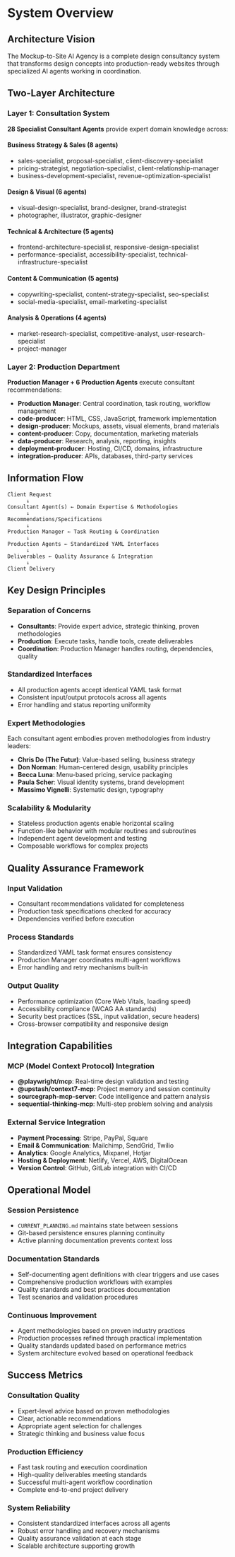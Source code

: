 # System Overview

## Architecture Vision
The Mockup-to-Site AI Agency is a complete design consultancy system that transforms design concepts into production-ready websites through specialized AI agents working in coordination.

## Two-Layer Architecture

### Layer 1: Consultation System
**28 Specialist Consultant Agents** provide expert domain knowledge across:

#### Business Strategy & Sales (8 agents)
- sales-specialist, proposal-specialist, client-discovery-specialist
- pricing-strategist, negotiation-specialist, client-relationship-manager
- business-development-specialist, revenue-optimization-specialist

#### Design & Visual (6 agents)  
- visual-design-specialist, brand-designer, brand-strategist
- photographer, illustrator, graphic-designer

#### Technical & Architecture (5 agents)
- frontend-architecture-specialist, responsive-design-specialist
- performance-specialist, accessibility-specialist, technical-infrastructure-specialist

#### Content & Communication (5 agents)
- copywriting-specialist, content-strategy-specialist, seo-specialist
- social-media-specialist, email-marketing-specialist

#### Analysis & Operations (4 agents)
- market-research-specialist, competitive-analyst, user-research-specialist
- project-manager

### Layer 2: Production Department
**Production Manager + 6 Production Agents** execute consultant recommendations:

- **Production Manager**: Central coordination, task routing, workflow management
- **code-producer**: HTML, CSS, JavaScript, framework implementation
- **design-producer**: Mockups, assets, visual elements, brand materials
- **content-producer**: Copy, documentation, marketing materials
- **data-producer**: Research, analysis, reporting, insights
- **deployment-producer**: Hosting, CI/CD, domains, infrastructure
- **integration-producer**: APIs, databases, third-party services

## Information Flow

```
Client Request
      ↓
Consultant Agent(s) ← Domain Expertise & Methodologies
      ↓
Recommendations/Specifications
      ↓
Production Manager ← Task Routing & Coordination
      ↓
Production Agents ← Standardized YAML Interfaces
      ↓
Deliverables ← Quality Assurance & Integration
      ↓
Client Delivery
```

## Key Design Principles

### Separation of Concerns
- **Consultants**: Provide expert advice, strategic thinking, proven methodologies
- **Production**: Execute tasks, handle tools, create deliverables
- **Coordination**: Production Manager handles routing, dependencies, quality

### Standardized Interfaces
- All production agents accept identical YAML task format
- Consistent input/output protocols across all agents
- Error handling and status reporting uniformity

### Expert Methodologies
Each consultant agent embodies proven methodologies from industry leaders:
- **Chris Do (The Futur)**: Value-based selling, business strategy
- **Don Norman**: Human-centered design, usability principles  
- **Becca Luna**: Menu-based pricing, service packaging
- **Paula Scher**: Visual identity systems, brand development
- **Massimo Vignelli**: Systematic design, typography

### Scalability & Modularity
- Stateless production agents enable horizontal scaling
- Function-like behavior with modular routines and subroutines
- Independent agent development and testing
- Composable workflows for complex projects

## Quality Assurance Framework

### Input Validation
- Consultant recommendations validated for completeness
- Production task specifications checked for accuracy
- Dependencies verified before execution

### Process Standards
- Standardized YAML task format ensures consistency
- Production Manager coordinates multi-agent workflows  
- Error handling and retry mechanisms built-in

### Output Quality
- Performance optimization (Core Web Vitals, loading speed)
- Accessibility compliance (WCAG AA standards)
- Security best practices (SSL, input validation, secure headers)
- Cross-browser compatibility and responsive design

## Integration Capabilities

### MCP (Model Context Protocol) Integration
- **@playwright/mcp**: Real-time design validation and testing
- **@upstash/context7-mcp**: Project memory and session continuity
- **sourcegraph-mcp-server**: Code intelligence and pattern analysis
- **sequential-thinking-mcp**: Multi-step problem solving and analysis

### External Service Integration
- **Payment Processing**: Stripe, PayPal, Square
- **Email & Communication**: Mailchimp, SendGrid, Twilio
- **Analytics**: Google Analytics, Mixpanel, Hotjar
- **Hosting & Deployment**: Netlify, Vercel, AWS, DigitalOcean
- **Version Control**: GitHub, GitLab integration with CI/CD

## Operational Model

### Session Persistence
- `CURRENT_PLANNING.md` maintains state between sessions
- Git-based persistence ensures planning continuity
- Active planning documentation prevents context loss

### Documentation Standards
- Self-documenting agent definitions with clear triggers and use cases
- Comprehensive production workflows with examples
- Quality standards and best practices documentation
- Test scenarios and validation procedures

### Continuous Improvement
- Agent methodologies based on proven industry practices
- Production processes refined through practical implementation
- Quality standards updated based on performance metrics
- System architecture evolved based on operational feedback

## Success Metrics

### Consultation Quality
- Expert-level advice based on proven methodologies  
- Clear, actionable recommendations
- Appropriate agent selection for challenges
- Strategic thinking and business value focus

### Production Efficiency  
- Fast task routing and execution coordination
- High-quality deliverables meeting standards
- Successful multi-agent workflow coordination
- Complete end-to-end project delivery

### System Reliability
- Consistent standardized interfaces across all agents
- Robust error handling and recovery mechanisms
- Quality assurance validation at each stage
- Scalable architecture supporting growth